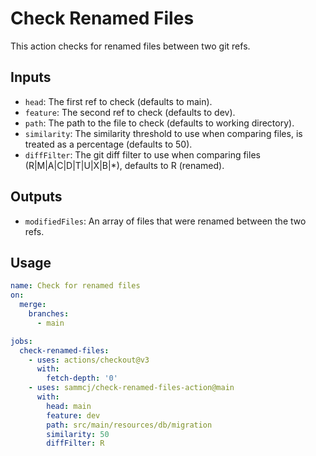 # Check Renamed Files

This action checks for renamed files between two git refs.

## Inputs

- `head`: The first ref to check (defaults to main).
- `feature`: The second ref to check (defaults to dev).
- `path`: The path to the file to check (defaults to working directory).
- `similarity`: The similarity threshold to use when comparing files, is treated as a percentage (defaults to 50).
- `diffFilter`: The git diff filter to use when comparing files (R|M|A|C|D|T|U|X|B|*), defaults to R (renamed).

## Outputs

- `modifiedFiles`: An array of files that were renamed between the two refs.

## Usage

```yaml
name: Check for renamed files
on:
  merge:
    branches:
      - main

jobs:
  check-renamed-files:
    - uses: actions/checkout@v3
      with:
        fetch-depth: '0'
    - uses: sammcj/check-renamed-files-action@main
      with:
        head: main
        feature: dev
        path: src/main/resources/db/migration
        similarity: 50
        diffFilter: R
```
